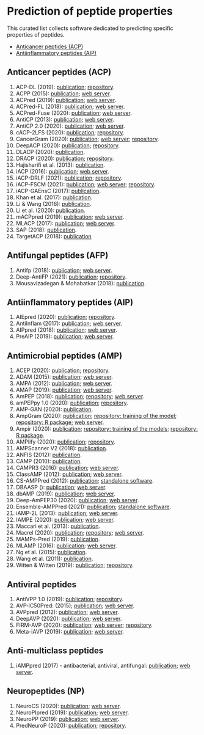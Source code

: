 # Prediction of peptide properties

This curated list collects software dedicated to predicting specific properties of peptides.


- [Anticancer peptides (ACP)](#anticancer-peptides-acp)
- [Antiinflammatory peptides (AIP)](#antiinflammatory-peptides-aip)

## Anticancer peptides (ACP)

1. ACP-DL (2019): [publication](https://doi.org/10.1016/j.omtn.2019.04.025); [repository](https://github.com/haichengyi/ACP-DL).
1. ACPP (2015): [publication](https://doi.org/10.1007/s10989-014-9435-7); [web server](http://acpp.bicpu.edu.in/predict.php).
1. ACPred (2019): [publication](https://doi.org/10.3390/molecules24101973); [web server](http://codes.bio/acpred).
1. ACPred-FL (2018): [publication](https://doi.org/10.1093/bioinformatics/bty451); [web server](http://server.malab.cn/ACPred-FL).
1. ACPred-Fuse (2020): [publication](https://doi.org/10.1093/bib/bbz088); [web server](http://server.malab.cn/ACPred-Fuse).
1. AntiCP (2013): [publication](https://doi.org/10.1038/srep02984); [web server](http://crdd.osdd.net/raghava/anticp).
1. AntiCP 2.0 (2020): [publication](https://doi.org/10.1093/bib/bbaa153); [web server](https://webs.iiitd.edu.in/raghava/anticp2).
1. cACP-2LFS (2020): [publication](http://doi.org/10.1109/ACCESS.2020.3009125); [repository](https://github.com/shahidawkum/cACP-2LFS).
1. CancerGram (2020): [publication](https://www.mdpi.com/1999-4923/12/11/1045); [web server](http://biongram.biotech.uni.wroc.pl/CancerGram); [repository](https://github.com/BioGenies/CancerGram-analysis).
1. DeepACP (2020): [publication](https://doi.org/10.1016/j.omtn.2020.10.005); [repository](https://github.com/jingry/autoBioSeqpy/tree/master/examples/anticancer_peptide_prediction).
1. DLACP (2020): [publication](http://doi.org/10.1109/BIBM49941.2020.9313572).
1. DRACP (2020): [publication](https://doi.org/10.1186/s12859-020-03812-y); [repository](https://github.com/zty2009/ACP).
1. Hajisharifi et al. (2013): [publication](https://doi.org/10.1016/j.jtbi.2013.08.037).
1. iACP (2016): [publication](https://doi.org/10.18632/oncotarget.7815); [web server](http://lin-group.cn/server/iACP).
1. iACP-DRLF (2021): [publication](https://doi.org/10.1093/bib/bbab008); [repository](https://github.com/zhibinlv/iACP-DRLF).
1. iACP-FSCM (2021): [publication](https://doi.org/10.1038/s41598-021-82513-9); [web server](http://camt.pythonanywhere.com/iACP-FSCM); [repository](https://github.com/Shoombuatong/Dataset-Code/tree/master/iACP-FSCM).
1. iACP-GAEnsC (2017): [publication](https://doi.org/10.1016/j.artmed.2017.06.008).
1. Khan et al. (2017): [publication](https://doi.org/10.1145/3168776.3168787).
1. Li & Wang (2016): [publication](https://doi.org/10.1038/srep33910).
1. Li et al. (2020): [publication](https://doi.org/10.3389/fbioe.2020.00892).
1. mACPpred (2019): [publication](https://www.mdpi.com/1422-0067/20/8/1964); [web server](http://www.thegleelab.org/mACPpred).
1. MLACP (2017): [publication](https://doi.org/10.18632/oncotarget.20365); [web server](http://www.thegleelab.org/MLACP/MLACP.html).
1. SAP (2018): [publication](https://doi.org/10.3390/genes9030158).
1. TargetACP (2018): [publication](https://doi.org/10.1016/j.chemolab.2018.09.007)


## Antifungal peptides (AFP)

1. Antifp (2018): [publication](https://doi.org/10.3389/fmicb.2018.00323); [web server](https://webs.iiitd.edu.in/raghava/antifp).
1. Deep-AntiFP (2021): [publication](https://doi.org/10.1016/j.chemolab.2020.104214); [repository](https://github.com/shahidawkum/Deep-AntiFP).
1. Mousavizadegan & Mohabatkar (2018): [publication](http://doi.org/10.1142/S0219720018500166).


## Antiinflammatory peptides (AIP)

1. AIEpred (2020): [publication](https://doi.org/10.1109/TCBB.2020.2968419); [repository](https://github.com/guofei-tju/Ensemble-classifier-chain-model).
1. AntiInflam (2017): [publication](https://doi.org/10.1186/s12967-016-1103-6); [web server](http://metagenomics.iiserb.ac.in/antiinflam).
1. AIPpred (2018): [publication](https://doi.org/10.3389/fphar.2018.00276); [web server](http://www.thegleelab.org/AIPpred).
1. PreAIP (2019): [publication](https://doi.org/10.3389/fgene.2019.00129); [web server](http://kurata14.bio.kyutech.ac.jp/PreAIP).


## Antimicrobial peptides (AMP)

1. ACEP (2020): [publication](https://doi.org/10.1186/s12864-020-06978-0); [repository](https://github.com/Fuhaoyi/ACEP).
1. ADAM (2015): [publication](https://doi.org/10.1155/2015/475062); [web server](http://bioinformatics.cs.ntou.edu.tw/adam/tool.html).
1. AMPA (2012): [publication](https://doi.org/10.1093/bioinformatics/btr604); [web server](http://tcoffee.crg.cat/apps/ampa/do).
1. AMAP (2019): [publication](https://doi.org/10.1016/j.compbiomed.2019.02.018); [web server](http://amap.pythonanywhere.com/).
1. AmPEP (2018): [publication](https://doi.org/10.1038/s41598-018-19752-w); [repository](https://github.com/siuwengin/AmPEP); [web server](https://cbbio.online/AxPEP/).
1. amPEPpy 1.0 (2020): [publication](https://doi.org/10.1093/bioinformatics/btaa917); [repository](https://github.com/tlawrence3/amPEPpy).
1. AMP-GAN (2020): [publication](https://doi.org/10.1101/2020.10.02.324087).
1. AmpGram (2020): [publication](https://doi.org/10.3390/ijms21124310); [repository: training of the model](https://github.com/michbur/AmpGram-analysis); [repository: R package](https://github.com/michbur/AmpGram); [web server](http://biongram.biotech.uni.wroc.pl/AmpGram/).
1. Ampir (2020): [publication](https://doi.org/10.1093/bioinformatics/btaa653); [repository: training of the models](https://github.com/Legana/AMP_pub); [repository: R package](https://github.com/Legana/ampir).
1. AMPlify (2020): [publication](https://doi.org/10.1101/2020.06.16.155705); [repository](https://github.com/bcgsc/AMPlify).
1. AMPScanner V2 (2018): [publication](https://doi.org/10.1093/bioinformatics/bty179).
1. ANFIS (2012): [publication](https://doi.org/10.1002/bip.22066).
1. CAMP (2010): [publication](https://doi.org/10.1093/nar/gkp1021).
1. CAMPR3 (2016): [publication](https://doi.org/10.1093/nar/gkv1051); [web server](http://www.camp.bicnirrh.res.in/predict/).
1. ClassAMP (2012): [publication](https://doi.org/10.1109/TCBB.2012); [web server](http://www.bicnirrh.res.in/classamp/predict.php).
1. CS-AMPPred (2012): [publication](https://doi.org/10.1371/journal.pone.0051444); [standalone software](https://sourceforge.net/projects/csamppred/).
1. DBAASP (): [publication](https://doi.org/10.1111/1574-6968.12489); [web server](https://dbaasp.org/prediction/general).
1. dbAMP (2019): [publication](10.1093/nar/gky1030); [web server](http://csb.cse.yzu.edu.tw/dbAMP/).
1. Deep-AmPEP30 (2020): [publication](https://doi.org/10.1016/j.omtn.2020.05.006); [web server](https://cbbio.online/AxPEP/).
1. Ensemble-AMPPred (2021): [publication](https://doi.org/10.3390/genes12020137); [standalone software](http://ncrna-pred.com/Hybrid_AMPPred.htm).
1. iAMP-2L (2013): [publication](https://doi.org/10.1016/j.ab.2013.01.019); [web server](http://www.jci-bioinfo.cn/iAMP-2L).
1. IAMPE (2020): [publication](https://doi.org/10.1021/acs.jcim.0c00841); [web server](http://cbb1.ut.ac.ir/).
1. Maccari et al. (2013): [publication](https://doi.org/10.1371/journal.pcbi.1003212).
1. Macrel (2020): [publication](https://doi.org/10.7717/peerj.10555); [repository](https://github.com/BigDataBiology/macrel); [web server](https://big-data-biology.org/software/macrel).
1. MAMPs-Pred (2019): [publication](https://doi.org/10.1186/s12859-019-2766-9).
1. MLAMP (2016): [publication](https://doi.org/10.1093/bioinformatics/btw560); [web server](http://www.jci-bioinfo.cn/MLAMP).
1. Ng et al. (2015): [publication](https://doi.org/10.1155/2015/212715).
1. Wang et al. (2011): [publication](https://doi.org/10.1371/journal.pone.0018476).
1. Witten & Witten (2019): [publication](https://doi.org/10.1101/692681); [repository](https://github.com/zswitten/Antimicrobial-Peptides).


## Antiviral peptides

1. AntiVPP 1.0 (2019): [publication](https://doi.org/10.1016/j.compbiomed.2019.02.011); [repository](https://github.com/bio-coding/AntiVPP).
1. AVP‐IC50Pred: (2015); [publication](https://doi.org/10.1002/bip.22703); [web server](http://crdd.osdd.net/servers/ic50avp).
1. AVPpred (2012): [publication](https://doi.org/10.1093/nar/gks450); [web server](http://crdd.osdd.net/servers/avppred).
1. DeepAVP (2020): [publication](https://doi.org/10.1109/JBHI.2020.2977091); [web server](http://www.lbci.cn/deepavp/index.html).
1. FIRM-AVP (2020): [publication](https://doi.org/10.1038/s41598-020-76161-8); [web server](https://msc-viz.emsl.pnnl.gov/AVPR/); [repository](https://github.com/pmartR/FIRM-AVP).
1. Meta-iAVP (2019): [publication](https://doi.org/10.3390/ijms20225743); [web server](http://codes.bio/meta-iavp).


## Anti-multiclass peptides

1. iAMPpred (2017) - antibacterial, antiviral, antifungal: [publication](https://doi.org/10.1038/srep42362); [web server](http://cabgrid.res.in:8080/amppred).

## Neuropeptides (NP)

1. NeuroCS (2020): [publication](https://doi.org/10.2174/0929866526666191112150636); [web server](http://i.uestc.edu.cn/NeuroCS/dist/index.html#/).
1. NeuroPIpred (2019): [publication](https://doi.org/10.1038/s41598-019-41538-x); [web server](http://i.uestc.edu.cn/neuropeptide/neuropp/home.html).
1. NeuroPP (2019): [publication](https://doi.org/10.1007/s12539-018-0287-2); [web server](http://i.uestc.edu.cn/neuropeptide/neuropp/home.html).
1. PredNeuroP (2020): [publication](https://doi.org/10.1021/acs.jproteome.0c00276); [repository](https://github.com/xialab-ahu/PredNeuroP).

